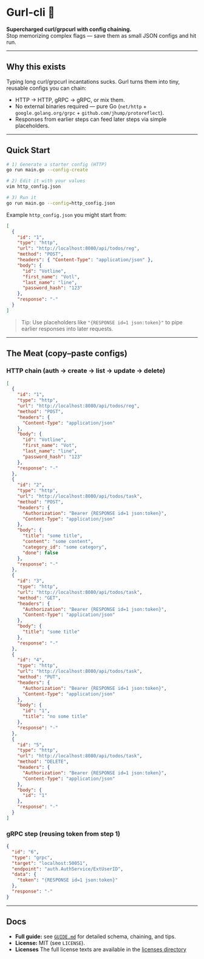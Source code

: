 # Gurl-cli 🚀

**Supercharged curl/grpcurl with config chaining.**  
Stop memorizing complex flags — save them as small JSON configs and hit run.

---

## Why this exists

Typing long curl/grpcurl incantations sucks. Gurl turns them into tiny, reusable configs you can chain:
- HTTP → HTTP, gRPC → gRPC, or mix them.
- No external binaries required — pure Go (`net/http` + `google.golang.org/grpc` + `github.com/jhump/protoreflect`).
- Responses from earlier steps can feed later steps via simple placeholders.

---

## Quick Start

```bash
# 1) Generate a starter config (HTTP)
go run main.go --config-create

# 2) Edit it with your values
vim http_config.json

# 3) Run it
go run main.go --config=http_config.json
````

Example `http_config.json` you might start from:

```json
[
  {
    "id": "1",
    "type": "http",
    "url": "http://localhost:8080/api/todos/reg",
    "method": "POST",
    "headers": { "Content-Type": "application/json" },
    "body": {
      "id": "Votline",
      "first_name": "Votl",
      "last_name": "line",
      "password_hash": "123"
    },
    "response": "-"
  }
]
```

> Tip: Use placeholders like `"{RESPONSE id=1 json:token}"` to pipe earlier responses into later requests.

---

## The Meat (copy–paste configs)

### HTTP chain (auth → create → list → update → delete)

```json
[
  {
    "id": "1",
    "type": "http",
    "url": "http://localhost:8080/api/todos/reg",
    "method": "POST",
    "headers": {
      "Content-Type": "application/json"
    },
    "body": {
      "id": "Votline",
      "first_name": "Vot",
      "last_name": "line",
      "password_hash": "123"
    },
    "response": "-"
  },
  {
    "id": "2",
    "type": "http",
    "url": "http://localhost:8080/api/todos/task",
    "method": "POST",
    "headers": {
      "Authorization": "Bearer {RESPONSE id=1 json:token}",
      "Content-Type": "application/json"
    },
    "body": {
      "title": "some title",
      "content": "some content",
      "category_id": "some category",
      "done": false
    },
    "response": "-"
  },
  {
    "id": "3",
    "type": "http",
    "url": "http://localhost:8080/api/todos/task",
    "method": "GET",
    "headers": {
      "Authorization": "Bearer {RESPONSE id=1 json:token}",
      "Content-Type": "application/json"
    },
    "body": {
      "title": "some title"
    },
    "response": "-"
  },
  {
    "id": "4",
    "type": "http",
    "url": "http://localhost:8080/api/todos/task",
    "method": "PUT",
    "headers": {
      "Authorization": "Bearer {RESPONSE id=1 json:token}",
      "Content-Type": "application/json"
    },
    "body": {
      "id": "1",
      "title": "no some title"
    },
    "response": "-"
  },
  {
    "id": "5",
    "type": "http",
    "url": "http://localhost:8080/api/todos/task",
    "method": "DELETE",
    "headers": {
      "Authorization": "Bearer {RESPONSE id=1 json:token}",
      "Content-Type": "application/json"
    },
    "body": {
      "id": "1"
    },
    "response": "-"
  }
]
```

### gRPC step (reusing token from step 1)

```json
{
  "id": "6",
  "type": "grpc",
  "target": "localhost:50051",
  "endpoint": "auth.AuthService/ExtUserID",
  "data": {
    "token": "{RESPONSE id=1 json:token}"
  },
  "response": "-"
}
```

---

## Docs

* **Full guide:** see [`GUIDE.md`](GUIDE.md) for detailed schema, chaining, and tips.
* **License:** MIT (see `LICENSE`).
* **Licenses** The full license texts are available in the [licenses directory](licenses/)
